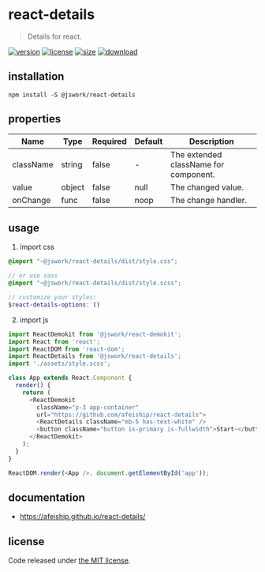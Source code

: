 # react-details
> Details for react.

[![version][version-image]][version-url]
[![license][license-image]][license-url]
[![size][size-image]][size-url]
[![download][download-image]][download-url]

## installation
```shell
npm install -S @jswork/react-details
```

## properties
| Name      | Type   | Required | Default | Description                           |
| --------- | ------ | -------- | ------- | ------------------------------------- |
| className | string | false    | -       | The extended className for component. |
| value     | object | false    | null    | The changed value.                    |
| onChange  | func   | false    | noop    | The change handler.                   |


## usage
1. import css
  ```scss
  @import "~@jswork/react-details/dist/style.css";

  // or use sass
  @import "~@jswork/react-details/dist/style.scss";

  // customize your styles:
  $react-details-options: ()
  ```
2. import js
  ```js
  import ReactDemokit from '@jswork/react-demokit';
  import React from 'react';
  import ReactDOM from 'react-dom';
  import ReactDetails from '@jswork/react-details';
  import './assets/style.scss';

  class App extends React.Component {
    render() {
      return (
        <ReactDemokit
          className="p-3 app-container"
          url="https://github.com/afeiship/react-details">
          <ReactDetails className="mb-5 has-text-white" />
          <button className="button is-primary is-fullwidth">Start~</button>
        </ReactDemokit>
      );
    }
  }

  ReactDOM.render(<App />, document.getElementById('app'));

  ```

## documentation
- https://afeiship.github.io/react-details/


## license
Code released under [the MIT license](https://github.com/afeiship/react-details/blob/master/LICENSE.txt).

[version-image]: https://img.shields.io/npm/v/@jswork/react-details
[version-url]: https://npmjs.org/package/@jswork/react-details

[license-image]: https://img.shields.io/npm/l/@jswork/react-details
[license-url]: https://github.com/afeiship/react-details/blob/master/LICENSE.txt

[size-image]: https://img.shields.io/bundlephobia/minzip/@jswork/react-details
[size-url]: https://github.com/afeiship/react-details/blob/master/dist/react-details.min.js

[download-image]: https://img.shields.io/npm/dm/@jswork/react-details
[download-url]: https://www.npmjs.com/package/@jswork/react-details
